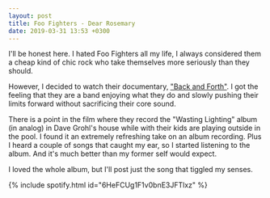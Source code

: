 ```yaml
---
layout: post
title: Foo Fighters - Dear Rosemary
date: 2019-03-31 13:53 +0300
---
```


I'll be honest here. I hated Foo Fighters all my life, I always considered them a cheap kind of chic rock who take themselves more seriously than they should.

However, I decided to watch their documentary, ["Back and Forth"](https://www.imdb.com/title/tt1853563/). I got the feeling that they are a band enjoying what they do and slowly pushing their limits forward without sacrificing their core sound.

There is a point in the film where they record the "Wasting Lighting" album  (in analog) in Dave Grohl's house while with their kids are playing outside in the pool. I found it an extremely refreshing take on an album recording. Plus I heard a couple of songs that caught my ear, so I started listening to the album. And it's much better than my former self would expect.

I loved the whole album, but I'll post just the song that tiggled my senses.

{% include spotify.html id="6HeFCUg1F1v0bnE3JFTlxz" %}
